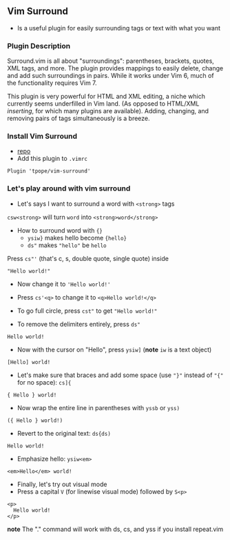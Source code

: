 ## Vim Surround
* Is a useful plugin for easily surrounding tags or text with what you want

### Plugin Description
Surround.vim is all about "surroundings": parentheses, brackets, quotes, XML tags, and more.  The plugin provides mappings to easily delete, change and add such surroundings in pairs.  While it works under Vim 6, much of the functionality requires Vim 7.

This plugin is very powerful for HTML and XML editing, a niche which currently seems underfilled in Vim land.  (As opposed to HTML/XML *inserting*, for which many plugins are available).  Adding, changing, and removing pairs of tags simultaneously is a breeze.

### Install Vim Surround
* [repo](http://github.com/tpope/vim-surround)
* Add this plugin to `.vimrc`

`Plugin 'tpope/vim-surround'`

### Let's play around with vim surround
* Let's says I want to surround a word with `<strong>` tags

`csw<strong>` will turn `word` into `<strong>word</strong>`

* How to surround word with `{}`
  - `ysiw}` makes hello become `{hello}`
  - `ds"` makes `"hello"` be `hello`


Press `cs"'` (that's c, s, double quote, single quote) inside

```
"Hello world!"
```

* Now change it to `'Hello world!'`

* Press `cs'<q>` to change it to `<q>Hello world!</q>`

* To go full circle, press `cst"` to get `"Hello world!"`

* To remove the delimiters entirely, press `ds"` 

`Hello world!`

* Now with the cursor on "Hello", press `ysiw]` (**note** `iw` is a text object)

`[Hello] world!`

* Let's make sure that braces and add some space (use `"}"` instead of `"{"` for no space): `cs]{`

`{ Hello } world!`

* Now wrap the entire line in parentheses with `yssb` or `yss)`

`({ Hello } world!)`

* Revert to the original text: `ds{ds)`

`Hello world!`

* Emphasize hello: `ysiw<em>`

`<em>Hello</em> world!`

* Finally, let's try out visual mode
* Press a capital `V` (for linewise visual mode)
followed by `S<p>`

```
<p>
  Hello world!
</p>
```

**note** The "." command will work with ds, cs, and yss if you install repeat.vim
